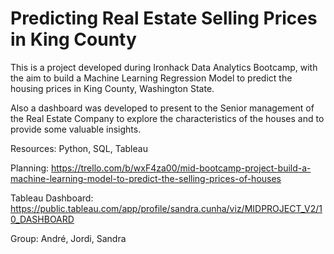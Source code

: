 # Predicting Real Estate Selling Prices in King County


This is a project developed during Ironhack Data Analytics Bootcamp, with the aim to build a Machine Learning Regression Model to predict the housing prices in King County, Washington State.

Also a dashboard was developed to present to the Senior management of the Real Estate Company to explore the characteristics of the houses and to provide some valuable insights.

Resources: Python, SQL, Tableau

Planning: https://trello.com/b/wxF4za00/mid-bootcamp-project-build-a-machine-learning-model-to-predict-the-selling-prices-of-houses

Tableau Dashboard: https://public.tableau.com/app/profile/sandra.cunha/viz/MIDPROJECT_V2/10_DASHBOARD

Group: André, Jordi, Sandra
